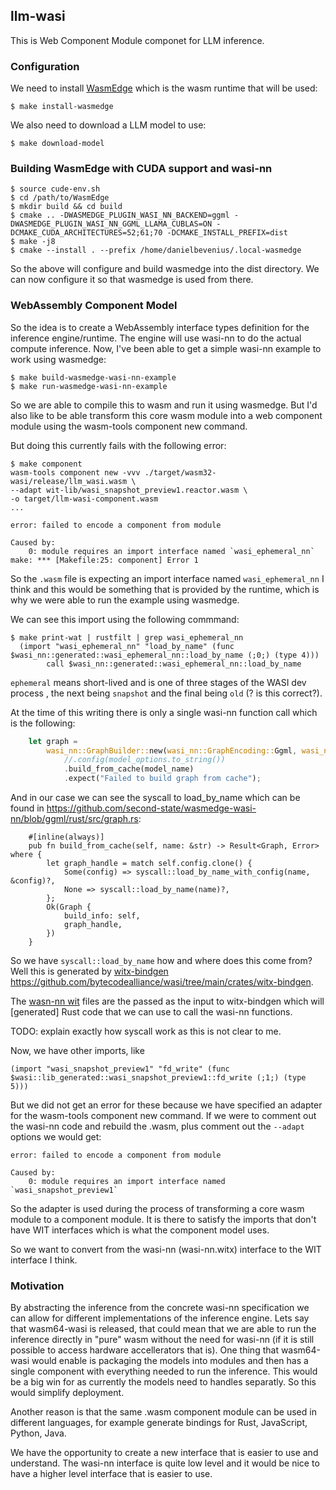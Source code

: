 ## llm-wasi
This is Web Component Module componet for LLM inference.

### Configuration
We need to install [WasmEdge](https://wasmedge.org/) which is the wasm runtime
that will be used:
```console
$ make install-wasmedge
```

We also need to download a LLM model to use:
```
$ make download-model
```

### Building WasmEdge with CUDA support and wasi-nn
```console
$ source cude-env.sh
$ cd /path/to/WasmEdge
$ mkdir build && cd build
$ cmake .. -DWASMEDGE_PLUGIN_WASI_NN_BACKEND=ggml -DWASMEDGE_PLUGIN_WASI_NN_GGML_LLAMA_CUBLAS=ON -DCMAKE_CUDA_ARCHITECTURES=52;61;70 -DCMAKE_INSTALL_PREFIX=dist
$ make -j8
$ cmake --install . --prefix /home/danielbevenius/.local-wasmedge
```
So the above will configure and build wasmedge into the dist directory. We
can now configure it so that wasmedge is used from there.


### WebAssembly Component Model
So the idea is to create a WebAssembly interface types definition for the
inference engine/runtime. The engine will use wasi-nn to do the actual compute
inference. 
Now, I've been able to get a simple wasi-nn example to work using wasmedge:
```console
$ make build-wasmedge-wasi-nn-example
$ make run-wasmedge-wasi-nn-example
```

So we are able to compile this to wasm and run it using wasmedge. But I'd also
like to be able transform this core wasm module into a web component module
using the wasm-tools component new command. 

But doing this currently fails with the following error:
```console
$ make component 
wasm-tools component new -vvv ./target/wasm32-wasi/release/llm_wasi.wasm \
--adapt wit-lib/wasi_snapshot_preview1.reactor.wasm \
-o target/llm-wasi-component.wasm
...

error: failed to encode a component from module

Caused by:
    0: module requires an import interface named `wasi_ephemeral_nn`
make: *** [Makefile:25: component] Error 1
```

So the `.wasm` file is expecting an import interface named `wasi_ephemeral_nn` I
think and this would be something that is provided by the runtime, which is why
we were able to run the example using wasmedge.

We can see this import using the following commmand:
```console
$ make print-wat | rustfilt | grep wasi_ephemeral_nn
  (import "wasi_ephemeral_nn" "load_by_name" (func $wasi_nn::generated::wasi_ephemeral_nn::load_by_name (;0;) (type 4)))
        call $wasi_nn::generated::wasi_ephemeral_nn::load_by_name
```
`ephemeral` means short-lived and is one of three stages of the WASI dev process
, the next being `snapshot` and the final being `old` (? is this correct?).

At the time of this writing there is only a single wasi-nn function call which
is the following:
```rust
    let graph =
        wasi_nn::GraphBuilder::new(wasi_nn::GraphEncoding::Ggml, wasi_nn::ExecutionTarget::GPU)
            //.config(model_options.to_string())
            .build_from_cache(model_name)
            .expect("Failed to build graph from cache");
```
And in our case we can see the syscall to load_by_name which can be found in
https://github.com/second-state/wasmedge-wasi-nn/blob/ggml/rust/src/graph.rs:
```console
    #[inline(always)]                                                           
    pub fn build_from_cache(self, name: &str) -> Result<Graph, Error> where {
        let graph_handle = match self.config.clone() {
            Some(config) => syscall::load_by_name_with_config(name, &config)?,
            None => syscall::load_by_name(name)?,
        };
        Ok(Graph {
            build_info: self,
            graph_handle,
        })
    }
```
So we have `syscall::load_by_name` how and where does this come from?  
Well this is generated by [witx-bindgen] https://github.com/bytecodealliance/wasi/tree/main/crates/witx-bindgen.

The [wasn-nn wit] files are the passed as the input to witx-bindgen which will
[generated] Rust code that we can use to call the wasi-nn functions.

TODO: explain exactly how syscall work as this is not clear to me.

Now, we have other imports, like
```
(import "wasi_snapshot_preview1" "fd_write" (func $wasi::lib_generated::wasi_snapshot_preview1::fd_write (;1;) (type 5)))
```
But we did not get an error for these because we have specified an adapter
for the wasm-tools component new command. If we were to comment out the wasi-nn
code and rebuild the .wasm, plus comment out the `--adapt` options we would get:
```console
error: failed to encode a component from module

Caused by:
    0: module requires an import interface named `wasi_snapshot_preview1`
```
So the adapter is used during the process of transforming a core wasm module to
a component module. It is there to satisfy the imports that don't have WIT
interfaces which is what the component model uses.

So we want to convert from the wasi-nn (wasi-nn.witx) interface to the WIT
interface I think.

[witx-bindgen]: https://github.com/bytecodealliance/wasi/tree/main/crates/witx-bindgen.
[wasn-nn wit]:  https://github.com/WebAssembly/wasi-nn/tree/main/wit
[generated.rs]: https://github.com/second-state/wasmedge-wasi-nn/blob/ggml/rust/src/generated.rs

### Motivation
By abstracting the inference from the concrete wasi-nn specification we can
allow for different implementations of the inference engine. Lets say that
wasm64-wasi is released, that could mean that we are able to run the inference
directly in "pure" wasm without the need for wasi-nn (if it is still possible
to access hardware accellerators that is).
One thing that wasm64-wasi would enable is packaging the models into modules and
then has a single component with everything needed to run the inference. This
would be a big win for as currently the models need to handles separatly. So
this would simplify deployment.

Another reason is that the same .wasm component module can be used in different
languages, for example generate bindings for Rust, JavaScript, Python, Java.

We have the opportunity to create a new interface that is easier to use and
understand. The wasi-nn interface is quite low level and it would be nice to
have a higher level interface that is easier to use.

